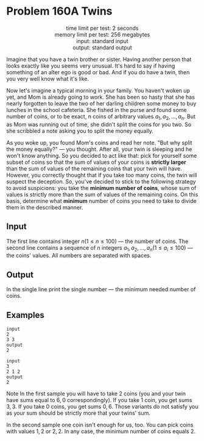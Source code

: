 
# Problem 160A Twins

<p align="center">
time limit per test: 2 seconds <br />
memory limit per test: 256 megabytes <br />
input: standard input <br />
output: standard output <br />
</p>

Imagine that you have a twin brother or sister. Having another person that looks exactly like you seems very unusual.
It's hard to say if having something of an alter ego is good or bad. And if you do have a twin, then you very well know
what it's like.

Now let's imagine a typical morning in your family. You haven't woken up yet, and Mom is already going to work. She has
been so hasty that she has nearly forgotten to leave the two of her darling children some money to buy lunches in the
school cafeteria. She fished in the purse and found some number of coins, or to be exact, n coins of arbitrary values
$a_1, a_2, ..., a_n$. But as Mom was running out of time, she didn't split the coins for you two. So she scribbled a note
asking you to split the money equally.

As you woke up, you found Mom's coins and read her note. "But why split the money equally?" — you thought. After all,
your twin is sleeping and he won't know anything. So you decided to act like that: pick for yourself some subset of
coins so that the sum of values of your coins is **strictly larger** than the sum of values of the remaining coins that your
twin will have. However, you correctly thought that if you take too many coins, the twin will suspect the deception.
So, you've decided to stick to the following strategy to avoid suspicions: you take the **minimum number of coins**,
whose sum of values is strictly more than the sum of values of the remaining coins. On this basis, determine what **minimum**
number of coins you need to take to divide them in the described manner.

## Input
The first line contains integer $n (1 ≤ n ≤ 100)$ — the number of coins.
The second line contains a sequence of $n$ integers $a_1, a_2, ..., a_n (1 ≤ a_i ≤ 100)$ — the coins' values.
All numbers are separated with spaces.

## Output
In the single line print the single number — the minimum needed number of coins.

## Examples
```
input
2
3 3
output
2

input
3
2 1 2
output
2
```
Note
In the first sample you will have to take 2 coins (you and your twin have sums equal to 6, 0 correspondingly). If you take 1 coin, you get sums 3, 3. If you take 0 coins, you get sums 0, 6. Those variants do not satisfy you as your sum should be strictly more that your twins' sum.

In the second sample one coin isn't enough for us, too. You can pick coins with values 1, 2 or 2, 2. In any case, the minimum number of coins equals 2.